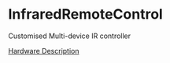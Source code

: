 # InfraredRemoteControl
Customised Multi-device IR controller

[Hardware Description](https://raw.githubusercontent.com/podonoghue/InfraredRemoteControl/Hardware/IR_Remote/IR_Remote.PDF)
